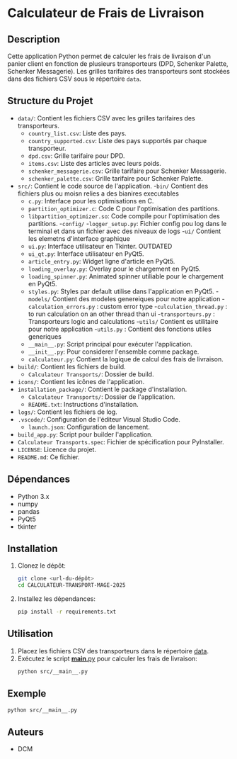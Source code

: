 # Calculateur de Frais de Livraison

## Description
Cette application Python permet de calculer les frais de livraison d'un panier client en fonction de plusieurs transporteurs (DPD, Schenker Palette, Schenker Messagerie). Les grilles tarifaires des transporteurs sont stockées dans des fichiers CSV sous le répertoire `data`.

## Structure du Projet
- `data/`: Contient les fichiers CSV avec les grilles tarifaires des transporteurs.
  - `country_list.csv`: Liste des pays.
  - `country_supported.csv`: Liste des pays supportés par chaque transporteur.
  - `dpd.csv`: Grille tarifaire pour DPD.
  - `items.csv`: Liste des articles avec leurs poids.
  - `schenker_messagerie.csv`: Grille tarifaire pour Schenker Messagerie.
  - `schenker_palette.csv`: Grille tarifaire pour Schenker Palette.
- `src/`: Contient le code source de l'application.
  -`bin/` Contient des fichiers plus ou moisn relies a des bianires executables
    - `c.py`: Interface pour les optimisations en C.
    - `partition_optimizer.c`: Code C pour l'optimisation des partitions.
    - `libpartition_optimizer.so`: Code compile pour l'optimisation des partitions.
  -`config/`
    -`logger_setup.py`: Fichier config pou log dans le terminal et dans un fichier avec des niveaux de logs
  -`ui/` Contient les elemetns d'interface graphique
    - `ui.py`: Interface utilisateur en Tkinter. OUTDATED
    - `ui_qt.py`: Interface utilisateur en PyQt5.
    - `article_entry.py`: Widget ligne d'article en PyQt5.
    - `loading_overlay.py`: Overlay pour le chargement en PyQt5.
    - `loading_spinner.py`: Animated spinner utiliable pour le chargement en PyQt5.
    - `styles.py`: Styles par default utilise dans l'application en PyQt5.
  -`models/` Contient des modeles genereiques pour notre application
    -`calculation_errors.py` : custom error type
    -`culculation_thread.py` : to run calculation on an other thread than ui
    -`transporteurs.py` : Transporteurs logic and calculations
  -`utils/` Contient es utilitaire pour notre application
    -`utils.py` : Contient des fonctions utiles generiques
  - `__main__.py`: Script principal pour exécuter l'application.
  - `__init__.py`: Pour considerer l'ensemble comme package.
  - `calculateur.py`: Contient la logique de calcul des frais de livraison.
- `build/`: Contient les fichiers de build.
  - `Calculateur Transports/`: Dossier de build.
- `icons/`: Contient les icônes de l'application.
- `installation_package/`: Contient le package d'installation.
  - `Calculateur Transports/`: Dossier de l'application.
  - `README.txt`: Instructions d'installation.
- `logs/`: Contient les fichiers de log.
- `.vscode/`: Configuration de l'éditeur Visual Studio Code.
  - `launch.json`: Configuration de lancement.
- `build_app.py`: Script pour builder l'application.
- `Calculateur Transports.spec`: Fichier de spécification pour PyInstaller.
- `LICENSE`: Licence du projet.
- `README.md`: Ce fichier.

## Dépendances
- Python 3.x
- numpy
- pandas
- PyQt5
- tkinter

## Installation
1. Clonez le dépôt:
    ```bash
    git clone <url-du-dépôt>
    cd CALCULATEUR-TRANSPORT-MAGE-2025
    ```
2. Installez les dépendances:
    ```bash
    pip install -r requirements.txt
    ```

## Utilisation
1. Placez les fichiers CSV des transporteurs dans le répertoire [data](http://_vscodecontentref_/1).
2. Exécutez le script [__main__.py](http://_vscodecontentref_/2) pour calculer les frais de livraison:
    ```bash
    python src/__main__.py
    ```

## Exemple
```bash
python src/__main__.py
```

## Auteurs
- DCM